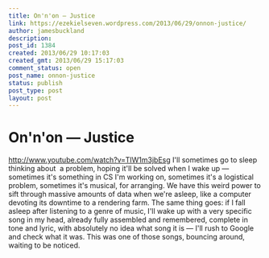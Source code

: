 ```yaml
---
title: On'n'on — Justice
link: https://ezekielseven.wordpress.com/2013/06/29/onnon-justice/
author: jamesbuckland
description: 
post_id: 1384
created: 2013/06/29 10:17:03
created_gmt: 2013/06/29 15:17:03
comment_status: open
post_name: onnon-justice
status: publish
post_type: post
layout: post
---
```


# On'n'on — Justice

http://www.youtube.com/watch?v=TIW1m3jbEsg I'll sometimes go to sleep thinking about  a problem, hoping it'll be solved when I wake up — sometimes it's something in CS I'm working on, sometimes it's a logistical problem, sometimes it's musical, for arranging. We have this weird power to sift through massive amounts of data when we're asleep, like a computer devoting its downtime to a rendering farm. The same thing goes: if I fall asleep after listening to a genre of music, I'll wake up with a very specific song in my head, already fully assembled and remembered, complete in tone and lyric, with absolutely no idea what song it is — I'll rush to Google and check what it was. This was one of those songs, bouncing around, waiting to be noticed.